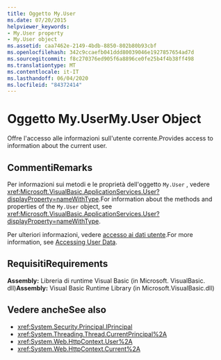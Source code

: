 ```yaml
---
title: Oggetto My.User
ms.date: 07/20/2015
helpviewer_keywords:
- My.User property
- My.User object
ms.assetid: caa7462e-2149-4bdb-8850-802b80b93cbf
ms.openlocfilehash: 342c9ccaefb041ddd80039046e1927857654ad7d
ms.sourcegitcommit: f8c270376ed905f6a8896ce0fe25b4f4b38ff498
ms.translationtype: MT
ms.contentlocale: it-IT
ms.lasthandoff: 06/04/2020
ms.locfileid: "84372414"
---
```

# <a name="myuser-object"></a><span data-ttu-id="06ae9-102">Oggetto My.User</span><span class="sxs-lookup"><span data-stu-id="06ae9-102">My.User Object</span></span>
<span data-ttu-id="06ae9-103">Offre l'accesso alle informazioni sull'utente corrente.</span><span class="sxs-lookup"><span data-stu-id="06ae9-103">Provides access to information about the current user.</span></span>  
  
## <a name="remarks"></a><span data-ttu-id="06ae9-104">Commenti</span><span class="sxs-lookup"><span data-stu-id="06ae9-104">Remarks</span></span>  
 <span data-ttu-id="06ae9-105">Per informazioni sui metodi e le proprietà dell'oggetto `My.User` , vedere <xref:Microsoft.VisualBasic.ApplicationServices.User?displayProperty=nameWithType>.</span><span class="sxs-lookup"><span data-stu-id="06ae9-105">For information about the methods and properties of the `My.User` object, see <xref:Microsoft.VisualBasic.ApplicationServices.User?displayProperty=nameWithType>.</span></span>  
  
 <span data-ttu-id="06ae9-106">Per ulteriori informazioni, vedere [accesso ai dati utente](../../developing-apps/programming/accessing-user-data.md).</span><span class="sxs-lookup"><span data-stu-id="06ae9-106">For more information, see [Accessing User Data](../../developing-apps/programming/accessing-user-data.md).</span></span>  
  
## <a name="requirements"></a><span data-ttu-id="06ae9-107">Requisiti</span><span class="sxs-lookup"><span data-stu-id="06ae9-107">Requirements</span></span>  
 <span data-ttu-id="06ae9-108">**Assembly:** Libreria di runtime Visual Basic (in Microsoft. VisualBasic. dll)</span><span class="sxs-lookup"><span data-stu-id="06ae9-108">**Assembly:** Visual Basic Runtime Library (in Microsoft.VisualBasic.dll)</span></span>  
  
## <a name="see-also"></a><span data-ttu-id="06ae9-109">Vedere anche</span><span class="sxs-lookup"><span data-stu-id="06ae9-109">See also</span></span>

- <xref:System.Security.Principal.IPrincipal>
- <xref:System.Threading.Thread.CurrentPrincipal%2A>
- <xref:System.Web.HttpContext.User%2A>
- <xref:System.Web.HttpContext.Current%2A>
